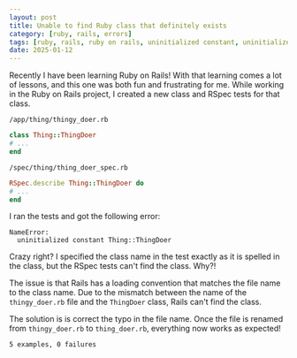 ```yaml
---
layout: post
title: Unable to find Ruby class that definitely exists
category: [ruby, rails, errors]
tags: [ruby, rails, ruby on rails, uninitialized constant, uninitialized, constant]
date: 2025-01-12
---
```


Recently I have been learning Ruby on Rails! With that learning comes a lot of lessons, and this one was both fun and frustrating for me. While working in the Ruby on Rails project, I created a new class and RSpec tests for that class.

`/app/thing/thingy_doer.rb`

```ruby
class Thing::ThingDoer
# ...
end
```

`/spec/thing/thing_doer_spec.rb`

```ruby
RSpec.describe Thing::ThingDoer do
# ...
end
```

I ran the tests and got the following error:

```
NameError:
  uninitialized constant Thing::ThingDoer
```

Crazy right? I specified the class name in the test exactly as it is spelled in the class, but the RSpec tests can't find the class. Why?!

The issue is that Rails has a loading convention that matches the file name to the class name. Due to the mismatch between the name of the `thingy_doer.rb` file and the `ThingDoer` class, Rails can't find the class. 

The solution is is correct the typo in the file name. Once the file is renamed from `thingy_doer.rb` to `thing_doer.rb`, everything now works as expected!

```
5 examples, 0 failures
```